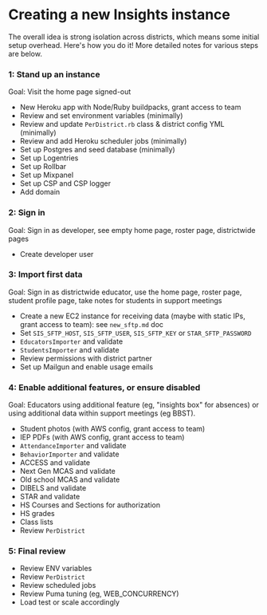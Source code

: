 # Creating a new Insights instance
The overall idea is strong isolation across districts, which means some initial setup overhead.  Here's how you do it!  More detailed notes for various steps are below.

### 1: Stand up an instance
Goal: Visit the home page signed-out

- New Heroku app with Node/Ruby buildpacks, grant access to team
- Review and set environment variables (minimally)
- Review and update `PerDistrict.rb` class & district config YML (minimally)
- Review and add Heroku scheduler jobs (minimally)
- Set up Postgres and seed database (minimally)
- Set up Logentries
- Set up Rollbar
- Set up Mixpanel
- Set up CSP and CSP logger
- Add domain

### 2: Sign in
Goal: Sign in as developer, see empty home page, roster page, districtwide pages
- Create developer user

### 3: Import first data
Goal: Sign in as districtwide educator, use the home page, roster page, student profile page, take notes for students in support meetings
- Create a new EC2 instance for receiving data (maybe with static IPs, grant access to team): see `new_sftp.md` doc
- Set `SIS_SFTP_HOST`, `SIS_SFTP_USER`, `SIS_SFTP_KEY` or `STAR_SFTP_PASSWORD`
- `EducatorsImporter` and validate
- `StudentsImporter` and validate
- Review permissions with district partner
- Set up Mailgun and enable usage emails

### 4: Enable additional features, or ensure disabled
Goal: Educators using additional feature (eg, "insights box" for absences) or using additional data within support meetings (eg BBST).
- Student photos (with AWS config, grant access to team)
- IEP PDFs (with AWS config, grant access to team)
- `AttendanceImporter` and validate
- `BehaviorImporter` and validate
- ACCESS and validate
- Next Gen MCAS and validate
- Old school MCAS and validate
- DIBELS and validate
- STAR and validate
- HS Courses and Sections for authorization
- HS grades
- Class lists
- Review `PerDistrict`

### 5: Final review
- Review ENV variables
- Review `PerDistrict`
- Review scheduled jobs
- Review Puma tuning (eg, WEB_CONCURRENCY)
- Load test or scale accordingly


